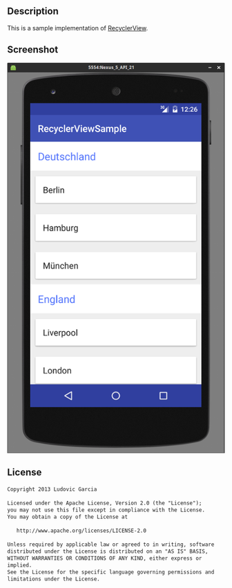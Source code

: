 
Description
-------

This is a sample implementation of [RecyclerView][1].

Screenshot
-------

![RecyclerViewSample screenshot](art/screenshot.png)

License
-------

    Copyright 2013 Ludovic Garcia

    Licensed under the Apache License, Version 2.0 (the "License");
    you may not use this file except in compliance with the License.
    You may obtain a copy of the License at

       http://www.apache.org/licenses/LICENSE-2.0

    Unless required by applicable law or agreed to in writing, software
    distributed under the License is distributed on an "AS IS" BASIS,
    WITHOUT WARRANTIES OR CONDITIONS OF ANY KIND, either express or implied.
    See the License for the specific language governing permissions and
    limitations under the License.



 [1]: https://developer.android.com/reference/android/support/v7/widget/RecyclerView.html
